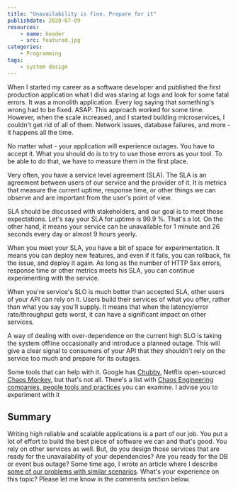 ```yaml
---
title: "Unavailability is fine. Prepare for it"
publishdate: 2020-07-09
resources:
    - name: header
    - src: featured.jpg
categories:
    - Programming
tags:
    - system design
---
```


When I started my career as a software developer and published the first production application what I did was staring at logs and look for some fatal errors. It was a monolith application. Every log saying that something's wrong had to be fixed. ASAP. This approach worked for some time. However, when the scale increased, and I started building microservices, I couldn't get rid of all of them. Network issues, database failures, and more - it happens all the time.

No matter what - your application will experience outages. You have to accept it. What you should do is to try to use those errors as your tool. To be able to do that, we have to measure them in the first place.

Very often, you have a service level agreement (SLA).  The SLA is an agreement between users of our service and the provider of it. It is metrics that measure the current uptime, response time, or other things we can observe and are important from the user's point of view.

SLA should be discussed with stakeholders, and our goal is to meet those expectations. Let's say your SLA for uptime is 99.9 %. That's a lot. On the other hand, it means your service can be unavailable for 1 minute and 26 seconds every day or almost 9 hours yearly.

When you meet your SLA, you have a bit of space for experimentation. It means you can deploy new features, and even if it fails, you can rollback, fix the issue, and deploy it again. As long as the number of HTTP 5xx errors, response time or other metrics meets his SLA, you can continue experimenting with the service.

When you're service's SLO is much better than accepted SLA, other users of your API can rely on it. Users build their services of what you offer, rather than what you say you'll supply. It means that when the latency/error rate/throughput gets worst, it can have a significant impact on other services.

A way of dealing with over-dependence on the current high SLO is taking the system offline occasionally and introduce a planned outage. This will give a clear signal to consumers of your API that they shouldn't rely on the service too much and prepare for its outages.

Some tools that can help with it. Google has [Chubby](https://static.googleusercontent.com/media/research.google.com/en//archive/chubby-osdi06.pdf), Netflix open-sourced [Chaos Monkey](https://github.com/Netflix/chaosmonkey), but that's not all. There's a list with [Chaos Engineering companies, people tools and practices](https://coggle.it/diagram/WiKceGDAwgABrmyv/t/chaos-engineeringcompanies%2C-people%2C-tools-practices/0a2d4968c94723e48e1256e67df51d0f4217027143924b23517832f53c536e62) you can examine. I advise you to experiment with it

## Summary

Writing high reliable and scalable applications is a part of our job. You put a lot of effort to build the best piece of software we can and that's good. You rely on other services as well. But, do you design those services that are ready for the unavailability of your dependencies? Are you ready for the DB or event bus outage? Some time ago, I wrote an article where I describe [some of our problems with similar scenarios](https://developer20.com/learning-on-mistakes/). What's your experience on this topic? Please let me know in the comments section below.
